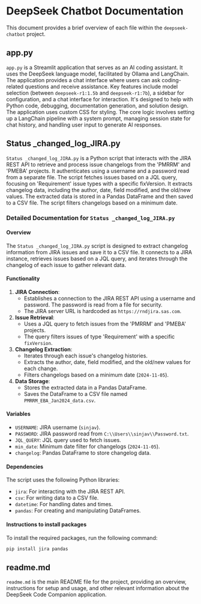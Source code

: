 # DeepSeek Chatbot Documentation

This document provides a brief overview of each file within the `deepseek-chatbot` project.

## app.py

`app.py` is a Streamlit application that serves as an AI coding assistant. It uses the DeepSeek language model, facilitated by Ollama and LangChain. The application provides a chat interface where users can ask coding-related questions and receive assistance. Key features include model selection (between `deepseek-r1:1.5b` and `deepseek-r1:7b`), a sidebar for configuration, and a chat interface for interaction. It's designed to help with Python code, debugging, documentation generation, and solution design. The application uses custom CSS for styling. The core logic involves setting up a LangChain pipeline with a system prompt, managing session state for chat history, and handling user input to generate AI responses.

## Status _changed_log_JIRA.py

`Status _changed_log_JIRA.py` is a Python script that interacts with the JIRA REST API to retrieve and process issue changelogs from the 'PMRRM' and 'PMEBA' projects. It authenticates using a username and a password read from a separate file. The script fetches issues based on a JQL query, focusing on 'Requirement' issue types with a specific fixVersion. It extracts changelog data, including the author, date, field modified, and the old/new values. The extracted data is stored in a Pandas DataFrame and then saved to a CSV file. The script filters changelogs based on a minimum date.

### Detailed Documentation for `Status _changed_log_JIRA.py`

#### Overview

The `Status _changed_log_JIRA.py` script is designed to extract changelog information from JIRA issues and save it to a CSV file. It connects to a JIRA instance, retrieves issues based on a JQL query, and iterates through the changelog of each issue to gather relevant data.

#### Functionality

1.  **JIRA Connection**:
    *   Establishes a connection to the JIRA REST API using a username and password. The password is read from a file for security.
    *   The JIRA server URL is hardcoded as `https://rndjira.sas.com`.
2.  **Issue Retrieval**:
    *   Uses a JQL query to fetch issues from the 'PMRRM' and 'PMEBA' projects.
    *   The query filters issues of type 'Requirement' with a specific `fixVersion`.
3.  **Changelog Extraction**:
    *   Iterates through each issue's changelog histories.
    *   Extracts the author, date, field modified, and the old/new values for each change.
    *   Filters changelogs based on a minimum date (`2024-11-05`).
4.  **Data Storage**:
    *   Stores the extracted data in a Pandas DataFrame.
    *   Saves the DataFrame to a CSV file named `PMRRM_EBA_Jan2024_data.csv`.

#### Variables

*   `USERNAME`: JIRA username (`sinjav`).
*   `PASSWORD`: JIRA password read from `C:\\Users\\sinjav\\Password.txt`.
*   `JQL_QUERY`: JQL query used to fetch issues.
*   `min_date`: Minimum date filter for changelogs (`2024-11-05`).
*   `changelog`: Pandas DataFrame to store changelog data.

#### Dependencies

The script uses the following Python libraries:

*   `jira`: For interacting with the JIRA REST API.
*   `csv`: For writing data to a CSV file.
*   `datetime`: For handling dates and times.
*   `pandas`: For creating and manipulating DataFrames.

#### Instructions to install packages

To install the required packages, run the following command:

```bash
pip install jira pandas
```

## readme.md

`readme.md` is the main README file for the project, providing an overview, instructions for setup and usage, and other relevant information about the DeepSeek Code Companion application.
